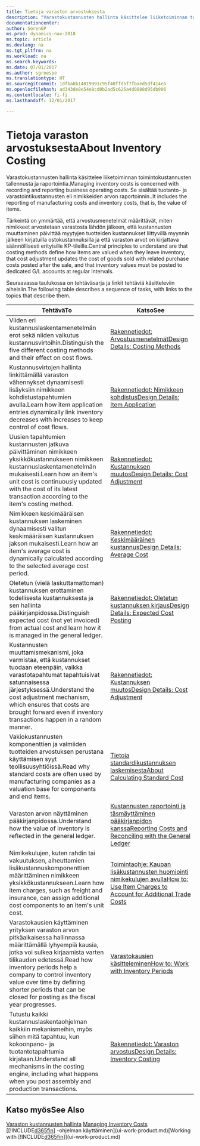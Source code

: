 ```yaml
---
title: Tietoja varaston arvostuksesta
description: "Varastokustannusten hallinta käsittelee liiketoiminnan toimintokustannusten tallennusta ja raportointia. Se sisältää tuotanto- ja varastointikustannusten eli nimikkeiden arvon raportoinnin.."
documentationcenter: 
author: SorenGP
ms.prod: dynamics-nav-2018
ms.topic: article
ms.devlang: na
ms.tgt_pltfrm: na
ms.workload: na
ms.search.keywords: 
ms.date: 07/01/2017
ms.author: sgroespe
ms.translationtype: HT
ms.sourcegitcommit: 1dfba8b14019991c95f40ffd5f7fbaed5df414eb
ms.openlocfilehash: ad343de8e54e8cd0b2ad5c625a4d0808d95db906
ms.contentlocale: fi-fi
ms.lasthandoff: 12/01/2017

---
```

# <a name="about-inventory-costing"></a><span data-ttu-id="eba5f-104">Tietoja varaston arvostuksesta</span><span class="sxs-lookup"><span data-stu-id="eba5f-104">About Inventory Costing</span></span>
<span data-ttu-id="eba5f-105">Varastokustannusten hallinta käsittelee liiketoiminnan toimintokustannusten tallennusta ja raportointia.</span><span class="sxs-lookup"><span data-stu-id="eba5f-105">Managing inventory costs is concerned with recording and reporting business operating costs.</span></span> <span data-ttu-id="eba5f-106">Se sisältää tuotanto- ja varastointikustannusten eli nimikkeiden arvon raportoinnin..</span><span class="sxs-lookup"><span data-stu-id="eba5f-106">It includes the reporting of manufacturing costs and inventory costs, that is, the value of items.</span></span>  

 <span data-ttu-id="eba5f-107">Tärkeintä on ymmärtää, että arvostusmenetelmät määrittävät, miten nimikkeet arvostetaan varastosta lähdön jälkeen, että kustannusten muuttaminen päivittää myytyjen tuotteiden kustannukset liittyvillä myynnin jälkeen kirjatuilla ostokustannuksilla ja että varaston arvot on kirjattava säännöllisesti erityisille KP-tileille.</span><span class="sxs-lookup"><span data-stu-id="eba5f-107">Central principles to understand are that costing methods define how items are valued when they leave inventory, that cost adjustment updates the cost of goods sold with related purchase costs posted after the sale, and that inventory values must be posted to dedicated G/L accounts at regular intervals.</span></span>  

 <span data-ttu-id="eba5f-108">Seuraavassa taulukossa on tehtäväsarja ja linkit tehtäviä käsitteleviin aiheisiin.</span><span class="sxs-lookup"><span data-stu-id="eba5f-108">The following table describes a sequence of tasks, with links to the topics that describe them.</span></span>   

|<span data-ttu-id="eba5f-109">**Tehtävä**</span><span class="sxs-lookup"><span data-stu-id="eba5f-109">**To**</span></span>|<span data-ttu-id="eba5f-110">**Katso**</span><span class="sxs-lookup"><span data-stu-id="eba5f-110">**See**</span></span>|  
|------------|-------------|  
|<span data-ttu-id="eba5f-111">Viiden eri kustannuslaskentamenetelmän erot sekä niiden vaikutus kustannusvirtoihin.</span><span class="sxs-lookup"><span data-stu-id="eba5f-111">Distinguish the five different costing methods and their effect on cost flows.</span></span>|[<span data-ttu-id="eba5f-112">Rakennetiedot: Arvostusmenetelmät</span><span class="sxs-lookup"><span data-stu-id="eba5f-112">Design Details: Costing Methods</span></span>](design-details-costing-methods.md)|  
|<span data-ttu-id="eba5f-113">Kustannusvirtojen hallinta linkittämällä varaston vähennykset dynaamisesti lisäyksiin nimikkeen kohdistustapahtumien avulla.</span><span class="sxs-lookup"><span data-stu-id="eba5f-113">Learn how item application entries dynamically link inventory decreases with increases to keep control of cost flows.</span></span>|[<span data-ttu-id="eba5f-114">Rakennetiedot: Nimikkeen kohdistus</span><span class="sxs-lookup"><span data-stu-id="eba5f-114">Design Details: Item Application</span></span>](design-details-item-application.md)|  
|<span data-ttu-id="eba5f-115">Uusien tapahtumien kustannusten jatkuva päivittäminen nimikkeen yksikkökustannukseen nimikkeen kustannuslaskentamenetelmän mukaisesti.</span><span class="sxs-lookup"><span data-stu-id="eba5f-115">Learn how an item's unit cost is continuously updated with the cost of its latest transaction according to the item's costing method.</span></span>|[<span data-ttu-id="eba5f-116">Rakennetiedot: Kustannuksen muutos</span><span class="sxs-lookup"><span data-stu-id="eba5f-116">Design Details: Cost Adjustment</span></span>](design-details-cost-adjustment.md)|  
|<span data-ttu-id="eba5f-117">Nimikkeen keskimääräisen kustannuksen laskeminen dynaamisesti valitun keskimääräisen kustannuksen jakson mukaisesti.</span><span class="sxs-lookup"><span data-stu-id="eba5f-117">Learn how an item's average cost is dynamically calculated according to the selected average cost period.</span></span>|[<span data-ttu-id="eba5f-118">Rakennetiedot: Keskimääräinen kustannus</span><span class="sxs-lookup"><span data-stu-id="eba5f-118">Design Details: Average Cost</span></span>](design-details-average-cost.md)|  
|<span data-ttu-id="eba5f-119">Oletetun (vielä laskuttamattoman) kustannuksen erottaminen todellisesta kustannuksesta ja sen hallinta pääkirjanpidossa.</span><span class="sxs-lookup"><span data-stu-id="eba5f-119">Distinguish expected cost (not yet invoiced) from actual cost and learn how it is managed in the general ledger.</span></span>|[<span data-ttu-id="eba5f-120">Rakennetiedot: Oletetun kustannuksen kirjaus</span><span class="sxs-lookup"><span data-stu-id="eba5f-120">Design Details: Expected Cost Posting</span></span>](design-details-expected-cost-posting.md)|  
|<span data-ttu-id="eba5f-121">Kustannusten muuttamismekanismi, joka varmistaa, että kustannukset tuodaan eteenpäin, vaikka varastotapahtumat tapahtuisivat satunnaisessa järjestyksessä.</span><span class="sxs-lookup"><span data-stu-id="eba5f-121">Understand the cost adjustment mechanism, which ensures that costs are brought forward even if inventory transactions happen in a random manner.</span></span>|[<span data-ttu-id="eba5f-122">Rakennetiedot: Kustannuksen muutos</span><span class="sxs-lookup"><span data-stu-id="eba5f-122">Design Details: Cost Adjustment</span></span>](design-details-cost-adjustment.md)|  
|<span data-ttu-id="eba5f-123">Vakiokustannusten komponenttien ja valmiiden tuotteiden arvostuksen perustana käyttämisen syyt teollisuusyhtiöissä.</span><span class="sxs-lookup"><span data-stu-id="eba5f-123">Read why standard costs are often used by manufacturing companies as a valuation base for components and end items.</span></span>|[<span data-ttu-id="eba5f-124">Tietoja standardikustannuksen laskemisesta</span><span class="sxs-lookup"><span data-stu-id="eba5f-124">About Calculating Standard Cost</span></span>](finance-about-calculating-standard-cost.md)|  
|<span data-ttu-id="eba5f-125">Varaston arvon näyttäminen pääkirjanpidossa.</span><span class="sxs-lookup"><span data-stu-id="eba5f-125">Understand how the value of inventory is reflected in the general ledger.</span></span>|[<span data-ttu-id="eba5f-126">Kustannusten raportointi ja täsmäyttäminen pääkirjanpidon kanssa</span><span class="sxs-lookup"><span data-stu-id="eba5f-126">Reporting Costs and Reconciling with the General Ledger</span></span>](finance-report-costs-and-reconcile-with-the-general-ledger.md)|  
|<span data-ttu-id="eba5f-127">Nimikekulujen, kuten rahdin tai vakuutuksen, aiheuttamien lisäkustannuskomponenttien määrittäminen nimikkeen yksikkökustannukseen.</span><span class="sxs-lookup"><span data-stu-id="eba5f-127">Learn how item charges, such as freight and insurance, can assign additional cost components to an item's unit cost.</span></span>|[<span data-ttu-id="eba5f-128">Toimintaohje: Kaupan lisäkustannusten huomiointi nimikekulujen avulla</span><span class="sxs-lookup"><span data-stu-id="eba5f-128">How to: Use Item Charges to Account for Additional Trade Costs</span></span>](payables-how-assign-item-charges.md)|  
|<span data-ttu-id="eba5f-129">Varastokausien käyttäminen yrityksen varaston arvon pitkäaikaisessa hallinnassa määrittämällä lyhyempiä kausia, jotka voi sulkea kirjaamista varten tilikauden edetessä.</span><span class="sxs-lookup"><span data-stu-id="eba5f-129">Read how inventory periods help a company to control inventory value over time by defining shorter periods that can be closed for posting as the fiscal year progresses.</span></span>|[<span data-ttu-id="eba5f-130">Varastokausien käsitteleminen</span><span class="sxs-lookup"><span data-stu-id="eba5f-130">How to: Work with Inventory Periods</span></span>](finance-how-to-work-with-inventory-periods.md)|  
|<span data-ttu-id="eba5f-131">Tutustu kaikki kustannuslaskentaohjelman kaikkiin mekanismeihin, myös siihen mitä tapahtuu, kun kokoonpano- ja tuotantotapahtumia kirjataan.</span><span class="sxs-lookup"><span data-stu-id="eba5f-131">Understand all mechanisms in the costing engine, including what happens when you post assembly and production transactions.</span></span>|[<span data-ttu-id="eba5f-132">Rakennetiedot: Varaston arvostus</span><span class="sxs-lookup"><span data-stu-id="eba5f-132">Design Details: Inventory Costing</span></span>](design-details-inventory-costing.md)|

## <a name="see-also"></a><span data-ttu-id="eba5f-133">Katso myös</span><span class="sxs-lookup"><span data-stu-id="eba5f-133">See Also</span></span>
<span data-ttu-id="eba5f-134">[Varaston kustannusten hallinta](finance-manage-inventory-costs.md)  </span><span class="sxs-lookup"><span data-stu-id="eba5f-134">[Managing Inventory Costs](finance-manage-inventory-costs.md)  </span></span>  
<span data-ttu-id="eba5f-135">[[!INCLUDE[d365fin](includes/d365fin_md.md)] -ohjelman käyttäminen](ui-work-product.md)</span><span class="sxs-lookup"><span data-stu-id="eba5f-135">[Working with [!INCLUDE[d365fin](includes/d365fin_md.md)]](ui-work-product.md)</span></span>

